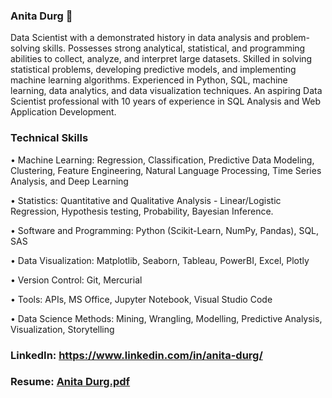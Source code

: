 ### Anita Durg 👋

<!--
**anidurg/anidurg** is a ✨ _special_ ✨ repository because its `README.md` (this file) appears on your GitHub profile.

Here are some ideas to get you started:

- 🔭 I’m currently working on ...
- 🌱 I’m currently learning ...
- 👯 I’m looking to collaborate on ...
- 🤔 I’m looking for help with ...
- 💬 Ask me about ...
- 📫 How to reach me: ...
- 😄 Pronouns: ...
- ⚡ Fun fact: ...
-->
Data Scientist with a demonstrated history in data analysis and problem-solving skills. Possesses strong analytical, statistical, and programming abilities to collect, analyze, and interpret large datasets. Skilled in solving statistical problems, developing predictive models, and implementing machine learning algorithms. Experienced in Python, SQL, machine learning, data analytics, and data visualization techniques. An aspiring Data Scientist professional with 10 years of experience in SQL Analysis and Web Application Development.

### Technical Skills
• Machine Learning: Regression, Classification, Predictive Data Modeling, Clustering, Feature Engineering, Natural Language Processing, Time Series Analysis, and Deep Learning

• Statistics: Quantitative and Qualitative Analysis - Linear/Logistic Regression, Hypothesis testing, Probability, Bayesian Inference.

• Software and Programming: Python (Scikit-Learn, NumPy, Pandas), SQL, SAS

• Data Visualization: Matplotlib, Seaborn, Tableau, PowerBI, Excel, Plotly

• Version Control: Git, Mercurial

• Tools: APIs, MS Office, Jupyter Notebook, Visual Studio Code

• Data Science Methods: Mining, Wrangling, Modelling, Predictive Analysis, Visualization, Storytelling

### LinkedIn: https://www.linkedin.com/in/anita-durg/

### Resume: [Anita Durg.pdf](https://github.com/anidurg/anidurg/files/12065352/Anita.Durg.pdf)

